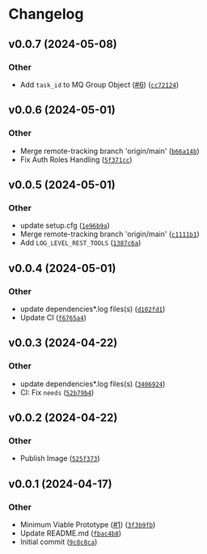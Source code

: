 # Changelog

<!--next-version-placeholder-->

## v0.0.7 (2024-05-08)

### Other

* Add `task_id` to MQ Group Object ([#6](https://github.com/Observation-Management-Service/ewms-message-queue-service/issues/6)) ([`cc72124`](https://github.com/Observation-Management-Service/ewms-message-queue-service/commit/cc72124d8ac74bd2dbba835c50801be847689a0e))

## v0.0.6 (2024-05-01)

### Other

* Merge remote-tracking branch 'origin/main' ([`b66a14b`](https://github.com/Observation-Management-Service/ewms-message-queue-service/commit/b66a14b50bb1dc29eafd03862feb2b5b5d3aef6f))
* Fix Auth Roles Handling ([`5f371cc`](https://github.com/Observation-Management-Service/ewms-message-queue-service/commit/5f371ccfb10991f2cef24ad91455a506ff0540bb))

## v0.0.5 (2024-05-01)

### Other

* <bot> update setup.cfg ([`1e96b9a`](https://github.com/Observation-Management-Service/ewms-message-queue-service/commit/1e96b9aa0dc6a30635bd22fade53f59ac6da0f82))
* Merge remote-tracking branch 'origin/main' ([`c1111b1`](https://github.com/Observation-Management-Service/ewms-message-queue-service/commit/c1111b1375afd08224055dba2f308f09036a9fcb))
* Add `LOG_LEVEL_REST_TOOLS` ([`1387c6a`](https://github.com/Observation-Management-Service/ewms-message-queue-service/commit/1387c6a6efe4718bc79c2f508003c39d28ffeb31))

## v0.0.4 (2024-05-01)

### Other

* <bot> update dependencies*.log files(s) ([`d102fd1`](https://github.com/Observation-Management-Service/ewms-message-queue-service/commit/d102fd15db93263304afd573ea000574471fd470))
* Update CI ([`f6765a4`](https://github.com/Observation-Management-Service/ewms-message-queue-service/commit/f6765a4f702645950c6bbe1592539260c5bcc879))

## v0.0.3 (2024-04-22)

### Other

* <bot> update dependencies*.log files(s) ([`3406924`](https://github.com/Observation-Management-Service/ewms-message-queue-service/commit/3406924c9ad5783b2687483e309128be810e2b14))
* CI: Fix `needs` ([`52b79b4`](https://github.com/Observation-Management-Service/ewms-message-queue-service/commit/52b79b4f4ab993a79faac7cee6177af1ddb5d96b))

## v0.0.2 (2024-04-22)

### Other

* Publish Image ([`525f373`](https://github.com/Observation-Management-Service/ewms-message-queue-service/commit/525f373c85b4c291c4f7f13eb62847cd1a90b45f))

## v0.0.1 (2024-04-17)

### Other

* Minimum Viable Prototype ([#1](https://github.com/Observation-Management-Service/ewms-message-queue-service/issues/1)) ([`3f3b9fb`](https://github.com/Observation-Management-Service/ewms-message-queue-service/commit/3f3b9fbe077f9bdb0c7658f3660305daa6898782))
* Update README.md ([`fbac4b8`](https://github.com/Observation-Management-Service/ewms-message-queue-service/commit/fbac4b8b815b34fdb55dd2f8f5b1c012c260cca6))
* Initial commit ([`9c8c8ca`](https://github.com/Observation-Management-Service/ewms-message-queue-service/commit/9c8c8ca45afb69d7aeef38538947dff8b62dc545))
